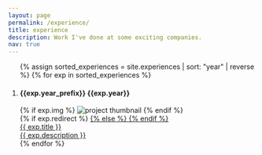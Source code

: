 ```yaml
---
layout: page
permalink: /experience/
title: experience
description: Work I've done at some exciting companies.
nav: true
---
```

<div class="experiences">
<ol class="explist">

  {% assign sorted_experiences = site.experiences | sort: "year" | reverse %}
  {% for exp in sorted_experiences %}
  <li class="exp">
      <div>
      <h4 class="year">{{exp.year_prefix}} {{exp.year}}</h4>
        {% if exp.img %}
        <img src="{{ exp.img | relative_url }}" alt="project thumbnail">
        {% endif %}
        <div class="expinfo">
          {% if exp.redirect %}
            <a href="{{ exp.redirect }}" target="_blank">
          {% else %}
            <a href="{{ exp.url | relative_url }}">
          {% endif %}
          <div class="exptitle">{{ exp.title }}</div>
          <div class="expdesc">{{ exp.description }}</div>
          </a>
        </div>
      </div>

  </li>
{% endfor %}

</ol>
</div>